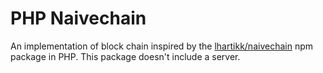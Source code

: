 # PHP Naivechain

An implementation of block chain inspired by the [lhartikk/naivechain](https://github.com/lhartikk/naivechain) npm package in PHP. This package doesn't include a server.
